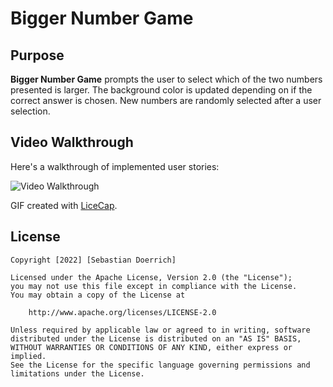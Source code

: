 # Bigger Number Game

## Purpose

**Bigger Number Game** prompts the user to select which of the two numbers presented is larger. The background color is updated depending on if the correct answer is chosen. New numbers are randomly selected after a user selection.

## Video Walkthrough

Here's a walkthrough of implemented user stories:

<img src='![BiggerNumberGame](https://user-images.githubusercontent.com/98497332/151377748-5b919368-d2d2-4027-9858-4e0ce7021fbe.gif)' title='Video Walkthrough' width='' alt='Video Walkthrough' />

GIF created with [LiceCap](http://www.cockos.com/licecap/).

## License

    Copyright [2022] [Sebastian Doerrich]

    Licensed under the Apache License, Version 2.0 (the "License");
    you may not use this file except in compliance with the License.
    You may obtain a copy of the License at

        http://www.apache.org/licenses/LICENSE-2.0

    Unless required by applicable law or agreed to in writing, software
    distributed under the License is distributed on an "AS IS" BASIS,
    WITHOUT WARRANTIES OR CONDITIONS OF ANY KIND, either express or implied.
    See the License for the specific language governing permissions and
    limitations under the License.
